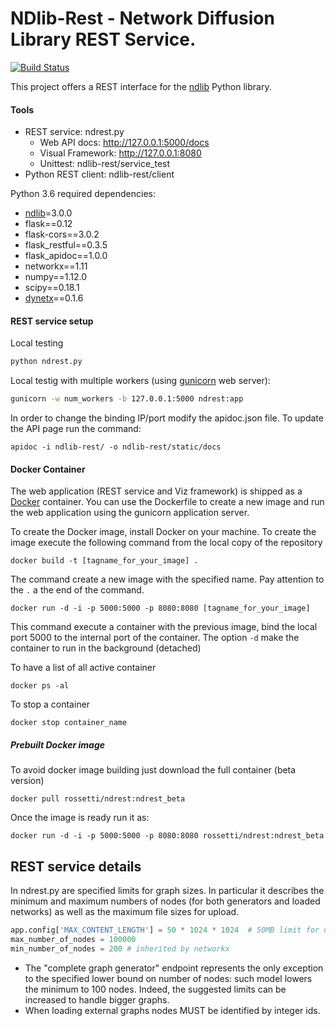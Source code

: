# NDlib-Rest - Network Diffusion Library REST Service.
[![Build Status](https://travis-ci.org/GiulioRossetti/ndlib-rest.svg?branch=master)](https://travis-ci.org/GiulioRossetti/ndlib-rest)

This project offers a REST interface for the [ndlib](https://github.com/GiulioRossetti/ndlib) Python library.


#### Tools
* REST service: ndrest.py
  * Web API docs: http://127.0.0.1:5000/docs
  * Visual Framework: http://127.0.0.1:8080
  * Unittest: ndlib-rest/service_test
* Python REST client: ndlib-rest/client


Python 3.6 required dependencies:

- [ndlib](https://github.com/GiulioRossetti/ndlib)=3.0.0
- flask==0.12
- flask-cors==3.0.2
- flask_restful==0.3.5
- flask_apidoc==1.0.0
- networkx==1.11
- numpy==1.12.0
- scipy==0.18.1
- [dynetx](https://github.com/GiulioRossetti/dynetx)==0.1.6

#### REST service setup
Local testing
```python
python ndrest.py
```

Local testig with multiple workers (using [gunicorn](http://gunicorn.org/) web server):
```bash
gunicorn -w num_workers -b 127.0.0.1:5000 ndrest:app
```

In order to change the binding IP/port modify the apidoc.json file.
To update the API page run the command:
```
apidoc -i ndlib-rest/ -o ndlib-rest/static/docs
```


#### Docker Container
The web application (REST service and Viz framework) is shipped as a [Docker](https://www.docker.com/) container.
You can use the Dockerfile to create a new image and run the web application using the gunicorn application server.

To create the Docker image, install Docker on your machine.
To create the image execute the following command from the local copy of the repository

```
docker build -t [tagname_for_your_image] .
```
The command create a new image with the specified name. Pay attention to the ```.``` a the end of the command.

```
docker run -d -i -p 5000:5000 -p 8080:8080 [tagname_for_your_image] 
```
This command execute a container with the previous image, bind the local port 5000 to the internal port of the container. 
The option ```-d``` make the container to run in the background (detached)

To have a list of all active container
```
docker ps -al
```

To stop a container 

```
docker stop container_name
```
 ##### Prebuilt Docker image
 
To avoid docker image building just download the full container (beta version)
 
```
docker pull rossetti/ndrest:ndrest_beta
```
 
Once the image is ready run it as:

```
docker run -d -i -p 5000:5000 -p 8080:8080 rossetti/ndrest:ndrest_beta
```

## REST service details
In ndrest.py are specified limits for graph sizes. 
In particular it describes the minimum and maximum numbers of nodes (for both generators and loaded networks) as well as the maximum file sizes for upload.

```python
app.config['MAX_CONTENT_LENGTH'] = 50 * 1024 * 1024  # 50MB limit for uploads
max_number_of_nodes = 100000
min_number_of_nodes = 200 # inherited by networkx
```

- The "complete graph generator" endpoint represents the only exception to the specified lower bound on number of nodes: such model lowers the minimum to 100 nodes. Indeed, the suggested limits can be increased to handle bigger graphs.
- When loading external graphs nodes MUST be identified by integer ids.
